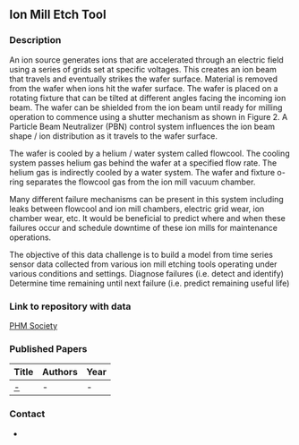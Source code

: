 ## Ion Mill Etch Tool

### Description
An ion source generates ions that are accelerated through an electric field using a series of grids set at specific voltages. This creates an ion beam that travels and eventually strikes the wafer surface. Material is removed from the wafer when ions hit the wafer surface. The wafer is placed on a rotating fixture that can be tilted at different angles facing the incoming ion beam. The wafer can be shielded from the ion beam until ready for milling operation to commence using a shutter mechanism as shown in Figure 2. A Particle Beam Neutralizer (PBN) control system influences the ion beam shape / ion distribution as it travels to the wafer surface.

The wafer is cooled by a helium / water system called flowcool. The cooling system passes helium gas behind the wafer at a specified flow rate. The helium gas is indirectly cooled by a water system. The wafer and fixture o-ring separates the flowcool gas from the ion mill vacuum chamber.

Many different failure mechanisms can be present in this system including leaks between flowcool and ion mill chambers, electric grid wear, ion chamber wear, etc. It would be beneficial to predict where and when these failures occur and schedule downtime of these ion mills for maintenance operations.

The objective of this data challenge is to build a model from time series sensor data collected from various ion mill etching tools operating under various conditions and settings.
Diagnose failures (i.e. detect and identify)
Determine time remaining until next failure (i.e. predict remaining useful life)


### Link to repository with data
[PHM Society](https://phmsociety.org/conference/annual-conference-of-the-phm-society/annual-conference-of-the-prognostics-and-health-management-society-2018-b/phm-data-challenge-6/)

### Published Papers

| Title    | Authors       | Year |
|:-|:-|:-|
|[-](-) | - | - |


### Contact
-

